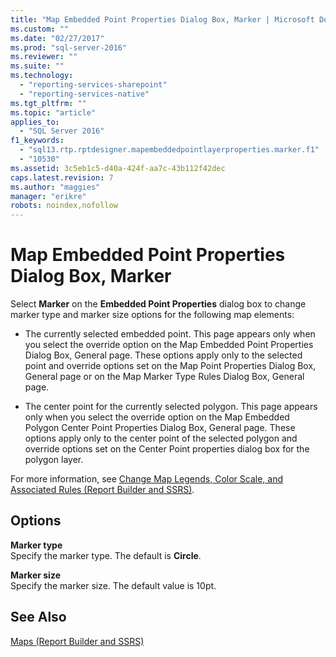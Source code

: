 ```yaml
---
title: "Map Embedded Point Properties Dialog Box, Marker | Microsoft Docs"
ms.custom: ""
ms.date: "02/27/2017"
ms.prod: "sql-server-2016"
ms.reviewer: ""
ms.suite: ""
ms.technology: 
  - "reporting-services-sharepoint"
  - "reporting-services-native"
ms.tgt_pltfrm: ""
ms.topic: "article"
applies_to: 
  - "SQL Server 2016"
f1_keywords: 
  - "sql13.rtp.rptdesigner.mapembeddedpointlayerproperties.marker.f1"
  - "10530"
ms.assetid: 3c5eb1c5-d40a-424f-aa7c-43b112f42dec
caps.latest.revision: 7
ms.author: "maggies"
manager: "erikre"
robots: noindex,nofollow
---
```

# Map Embedded Point Properties Dialog Box, Marker
  Select **Marker** on the **Embedded Point Properties** dialog box to change marker type and marker size options for the following map elements:  
  
-   The currently selected embedded point. This page appears only when you select the override option on the Map Embedded Point Properties Dialog Box, General page. These options apply only to the selected point and override options set on the Map Point Properties Dialog Box, General page or on the Map Marker Type Rules Dialog Box, General page.  
  
-   The center point for the currently selected polygon. This page appears only when you select the override option on the Map Embedded Polygon Center Point Properties Dialog Box, General page. These options apply only to the center point of the selected polygon and override options set on the Center Point properties dialog box for the polygon layer.  
  
 For more information, see [Change Map Legends, Color Scale, and Associated Rules &#40;Report Builder and SSRS&#41;](../reporting-services/report-design/change-map-legends-color-scale-and-associated-rules-report-builder-and-ssrs.md).  
  
## Options  
 **Marker type**  
 Specify the marker type. The default is **Circle**.  
  
 **Marker size**  
 Specify the marker size. The default value is 10pt.  
  
## See Also  
 [Maps &#40;Report Builder and SSRS&#41;](../reporting-services/report-design/maps-report-builder-and-ssrs.md)  
  
  